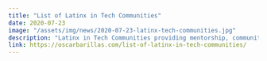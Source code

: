 ```yaml
---
title: "List of Latinx in Tech Communities"
date: 2020-07-23
image: "/assets/img/news/2020-07-23-latinx-tech-communities.jpg"
description: "Latinx in Tech Communities providing mentorship, community, and resources to those who identify as Latinx and work Tech"
link: https://oscarbarillas.com/list-of-latinx-in-tech-communities/
---
```

